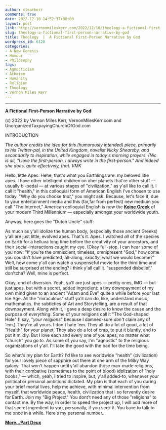 ```yaml
---
author: clearkerr
comments: true
date: 2022-12-10 14:52:37+00:00
layout: post
link: http://vernonmileskerr.com/2022/12/10/theology-a-fictional-first-person-narrative-by-god/
slug: theology-a-fictional-first-person-narrative-by-god
title: Theology  |  A Fictional First-Person Narrative by God
wordpress_id: 6128
categories:
- A New Genesis
- Humour
- Philosophy
tags:
- Agnosticism
- Atheism
- Humanity
- Religion
- Theology
- Vernon Miles Kerr
---
```





____________________________________________________







**A Fictional First-Person Narrative by God**







(c) 2022 by Vernon Miles Kerr, VernonMilesKerr.com and UnorganizedTaxpayingChurchOfGod.com







INTRODUCTION







_The author credits the idea for this (humorously intended) piece, primarily to his Twitter-pal, in the _United Kingdom__, _novelist Nicky Shearsby, and secondarily to inspiration, while engaged in today's morning prayers._   _(Nic is all, "I love the first-person, I always write in the first-person."  And indeed she does, quite effectively, that.  VMK_







Hello, little Apes. Hehe, that's what you Earthlings are:  my beloved litle apes.  I have other intelligent children on oher planets that're other stuff — usually bi-pedal — at various stages of "civilization," as y'all like to call it.  I call it "health," in this colloquial form of American English I've chosen to use today.  "Why do you choose _that_," you might ask.  Because, let's face it, due to your entertainment media and this (far,far from perfect) new medium you call "The Internet," American colloquial English is now the [**Koine** **Greek**](https://en.wikipedia.org/wiki/Koine_Greek) of your modern Third Millennium — especially amongst your worldwide youth.







Anyway, here goes the "Dutch Uncle" stuff:   







As much as y'all idolize the human body, (especially those ancient Greeks) y'all are just little, evolved apes.  That's it.  Apes.  I watched _all_ of the species on Earth for a helluva long time before the creativity of your ancestors, and their social-interactions caught my eye. (Okay full-stop.  I can hear some of you now:  "If you're the omniscient, timeless, omnipresent "God," how come you couldn't have predicted, all-along, _exactly_, what we would become?" Well, how come y'all can watch a suspenseful movie for the third time and still be surprised at the ending?  I think y'all call it. "suspended disbelief," don'tcha? Well, mine is perfect.







Okay, end of diversion.  Yeah, ya'll are just apes — pretty ones, IMO — but just apes, but with a secret, added ingredient:  a tiny downpayment of my own mind given to an ancient "Adam and Eve" quite a while before your last Ice Age.  All the "miraculous" stuff ya'll can do, like, understand music, mathematics, the subtleties of Art and Storytelling, are a result of that downpayment.  Along with it,  I gave a deep desire to know the cause and the purpose of _everything_.  Some of your religions call it "The God-shaped Hole"  (I say, "_your religions_" because I damned-sure _don't_ claim any of 'em.) They're all yours.  I don't hate 'em.  They all do a lot of good, a lot of "Health" for your planet.  They also do a lot of crap, to put it bluntly, and to put it mildly.   But I love each and every one of you apes, no matter what "church" you go to.  As some of you say, I'm "agnostic" to the religious organizations of y'all.  I'll take the good with the bad for the time being. 







So what's my plan for Earth?  I'd like to see worldwide "health" (civilization) for your lovely piece of sapphire out there at one arm of the Milky Way galaxy.  That won't happen until y'all abandon those man-made religions, with their combative (sometimes to the point of blood) idolization of "holy books,"  — which, yeah, I tried to inspire, but, y'all added-to, whenever your political or personal ambitions dictated.  My plan is that each of you during your brief mortal lives, help me achieve, with minimal intervention from myself, that worldwide peace, health, civilization that I so fervently desire for Earth. Join my "Big Project" You dont't need any of those "religions" to contact me.  By the way, In order to speed the project up, I will add more of that secret ingredient to you, personally, if you seek it.  You have to talk to me once in a while.  Here's my personal number... 







**[More...Part Deux](https://vernonmileskerr.com/2022/12/11/theology-a-fictional-first-person-narrative-by-god-deux/)**



